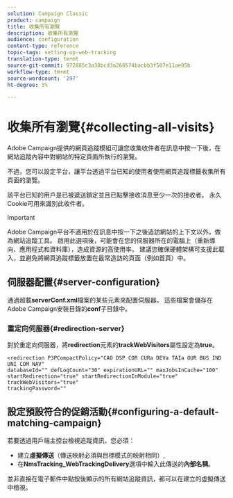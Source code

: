 ```yaml
---
solution: Campaign Classic
product: campaign
title: 收集所有瀏覽
description: 收集所有瀏覽
audience: configuration
content-type: reference
topic-tags: setting-up-web-tracking
translation-type: tm+mt
source-git-commit: 972885c3a38bcd3a260574bacbb3f507e11ae05b
workflow-type: tm+mt
source-wordcount: '297'
ht-degree: 3%

---
```



# 收集所有瀏覽{#collecting-all-visits}

Adobe Campaign提供的網頁追蹤模組可讓您收集收件者在訊息中按一下後，在網站追蹤內容中對網站的特定頁面所執行的瀏覽。

不過，您可以設定平台，讓平台透過平台已知的使用者使用網頁追蹤標籤收集所有頁面的瀏覽。

該平台已知的用戶是已被遞送鎖定並且已點擊接收消息至少一次的接收者。 永久Cookie可用來識別此收件者。

>[!IMPORTANT]
>
>Adobe Campaign平台不適用於在訊息中按一下之後造訪網站的上下文以外，做為網站追蹤工具。 啟用此選項後，可能會在您的伺服器所在的電腦上（重新導向、應用程式和資料庫），造成資源的高使用率。 建議您確保硬體架構可支援此載入，並避免將網頁追蹤標籤放置在最常造訪的頁面（例如首頁）中。

## 伺服器配置{#server-configuration}

通過超載&#x200B;**serverConf.xml**&#x200B;檔案的某些元素來配置伺服器。 這些檔案會儲存在Adobe Campaign安裝目錄的&#x200B;**conf**&#x200B;子目錄中。

### 重定向伺服器{#redirection-server}

對於重定向伺服器，將&#x200B;**redirection**&#x200B;元素的&#x200B;**trackWebVisitors**&#x200B;屬性設定為&#x200B;**true**。

```
<redirection P3PCompactPolicy="CAO DSP COR CURa DEVa TAIa OUR BUS IND UNI COM NAV"
databaseId="" defLogCount="30" expirationURL="" maxJobsInCache="100"
startRedirection="true" startRedirectionInModule="true" trackWebVisitors="true"
trackingPassword=""
```

## 設定預設符合的促銷活動{#configuring-a-default-matching-campaign}

若要透過用戶端主控台檢視追蹤資訊，您必須：

* 建立&#x200B;**虛擬傳送**（傳送映射必須與目標模式的映射相同）,
* 在&#x200B;**NmsTracking_WebTrackingDelivery**&#x200B;選項中輸入此傳送的&#x200B;**內部名稱**。

並非直接在電子郵件中點按後顯示的所有網站追蹤資訊，都可以在建立的虛擬傳送中檢視。
